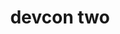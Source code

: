 ﻿---
number: 2
title: devcon two
description: "The start of Devcon 2 came alongside one of the most (in)famous moments in Ethereum's early history as a set of Denial of Service attacks were launched against the network just hours before the event was set to begin. With many of the most formidable builders in the ecosystem gathered together in Shanghai, China in September of 2016, they planned emergency upgrades backstage to restore full functionality to the network, before stepping forward only minutes and hours later to speak to the future of the network on stage."
location: "Shanghai, China"
startDate: 2016-09-19
endDate: 2016-09-21
imageUrl: /assets/uploads/editions/devcon2.jpg
urls:
  - title: Playlist
    url: /archive/playlists/devcon-2/
---